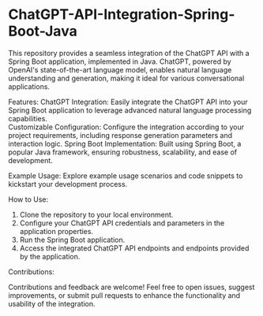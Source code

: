 # ChatGPT-API-Integration-Spring-Boot-Java
This repository provides a seamless integration of the ChatGPT API with a Spring Boot application, implemented in Java. ChatGPT, powered by OpenAI's state-of-the-art language model, enables natural language understanding and generation, making it ideal for various conversational applications.

Features:
ChatGPT Integration: Easily integrate the ChatGPT API into your Spring Boot application to leverage advanced natural language processing capabilities.  
Customizable Configuration: Configure the integration according to your project requirements, including response generation parameters and interaction logic.
Spring Boot Implementation: Built using Spring Boot, a popular Java framework, ensuring robustness, scalability, and ease of development.

Example Usage: Explore example usage scenarios and code snippets to kickstart your development process.

How to Use:

1. Clone the repository to your local environment.
2. Configure your ChatGPT API credentials and parameters in the application properties.
3. Run the Spring Boot application.
4. Access the integrated ChatGPT API endpoints and endpoints provided by the application.

Contributions:

Contributions and feedback are welcome! Feel free to open issues, suggest improvements, or submit pull requests to enhance the functionality and usability of the integration.
